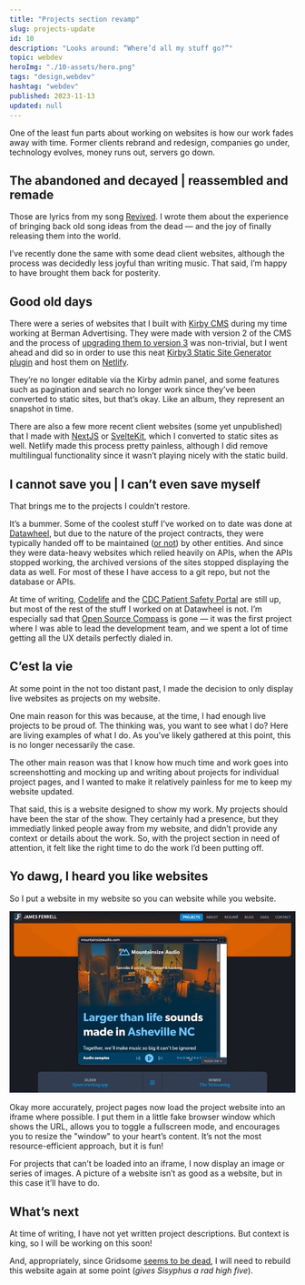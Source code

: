 ```yaml
---
title: "Projects section revamp"
slug: projects-update
id: 10
description: "Looks around: “Where’d all my stuff go?”"
topic: webdev
heroImg: "./10-assets/hero.png"
tags: "design,webdev"
hashtag: "webdev"
published: 2023-11-13
updated: null
---
```


One of the least fun parts about working on websites is how our work fades away with time. Former clients rebrand and redesign, companies go under, technology evolves, money runs out, servers go down.

## The abandoned and decayed | reassembled and remade

Those are lyrics from my song [Revived](https://thewelcoming.bandcamp.com/track/revived). I wrote them about the experience of bringing back old song ideas from the dead — and the joy of finally releasing them into the world.

I’ve recently done the same with some dead client websites, although the process was decidedly less joyful than writing music. That said, I’m happy to have brought them back for posterity.

## Good old days

There were a series of websites that I built with [Kirby CMS](https://getkirby.com) during my time working at Berman Advertising. They were made with version 2 of the CMS and the process of [upgrading them to version 3](https://getkirby.com/docs/cookbook/setup/migrate-site) was non-trivial, but I went ahead and did so in order to use this neat [Kirby3 Static Site Generator plugin](https://github.com/d4l-data4life/kirby3-static-site-generator) and host them on [Netlify](https://netlify.com).

They’re no longer editable via the Kirby admin panel, and some features such as pagination and search no longer work since they’ve been converted to static sites, but that’s okay. Like an album, they represent an snapshot in time.

There are also a few more recent client websites (some yet unpublished) that I made with [NextJS](https://nextjs.org/) or [SvelteKit](https://kit.svelte.dev/), which I converted to static sites as well. Netlify made this process pretty painless, although I did remove multilingual functionality since it wasn’t playing nicely with the static build.

## I cannot save you | I can’t even save myself

That brings me to the projects I couldn’t restore.

It’s a bummer. Some of the coolest stuff I’ve worked on to date was done at [Datawheel](https://datawheel.us), but due to the nature of the project contracts, they were typically handed off to be maintained ([or not](https://github.com/datachile/datachile/issues/611)) by other entities. And since they were data-heavy websites which relied heavily on APIs, when the APIs stopped working, the archived versions of the sites stopped displaying the data as well. For most of these I have access to a git repo, but not the database or APIs.

At time of writing, [Codelife](https://en.codelife.com/) and the [CDC Patient Safety Portal](https://arpsp.cdc.gov) are still up, but most of the rest of the stuff I worked on at Datawheel is not. I’m especially sad that [Open Source Compass](/projects/open-source-compass) is gone — it was the first project where I was able to lead the development team, and we spent a lot of time getting all the UX details perfectly dialed in.

## C’est la vie

At some point in the not too distant past, I made the decision to only display live websites as projects on my website.

One main reason for this was because, at the time, I had enough live projects to be proud of. The thinking was, you want to see what I do? Here are living examples of what I do. As you’ve likely gathered at this point, this is no longer necessarily the case.

The other main reason was that I know how much time and work goes into screenshotting and mocking up and writing about projects for individual project pages, and I wanted to make it relatively painless for me to keep my website updated.

That said, this is a website designed to show my work. My projects should have been the star of the show. They certainly had a presence, but they immediatly linked people away from my website, and didn’t provide any context or details about the work. So, with the project section in need of attention, it felt like the right time to do the work I’d been putting off.

## Yo dawg, I heard you like websites

So I put a website in my website so you can website while you website.

![website in a website](./10-assets/yo-dawg-i-heard-you-like-websites.gif)

Okay more accurately, project pages now load the project website into an iframe where possible. I put them in a little fake browser window which shows the URL, allows you to toggle a fullscreen mode, and encourages you to resize the "window" to your heart’s content. It’s not the most resource-efficient approach, but it is fun!

For projects that can’t be loaded into an iframe, I now display an image or series of images. A picture of a website isn’t as good as a website, but in this case it’ll have to do.

## What’s next

At time of writing, I have not yet written project descriptions. But context is king, so I will be working on this soon!

And, appropriately, since Gridsome [seems to be dead](https://github.com/gridsome/gridsome/issues/1459), I will need to rebuild this website again at some point (_gives Sisyphus a rad high five_).
